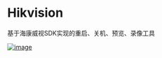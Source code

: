 # Hikvision
基于海康威视SDK实现的重启、关机、预览、录像工具

[![image](/imag/1.jpg)](https://github.com/BeeBiu/Hikvision/blob/35d84ea512c5be7d02cc4f3f8b0be54b737d19c3/img/1.jpg)
